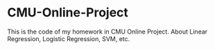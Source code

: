 # CMU-Online-Project
This is the code of my homework in CMU Online Project. About Linear Regression, Logistic Regression, SVM, etc.

